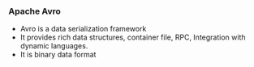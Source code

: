 ### Apache Avro 
* Avro is a data serialization framework
* It provides rich data structures, container file, RPC, Integration with dynamic languages.
* It is binary data format
